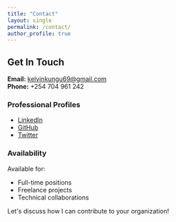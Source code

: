 ```yaml
---
title: "Contact"
layout: single
permalink: /contact/
author_profile: true
---
```


## Get In Touch

**Email:** [kelvinkungu69@gmail.com](mailto:kelvinkungu69@gmail.com)  
**Phone:** +254 704 961 242  

### Professional Profiles
- [LinkedIn](https://www.linkedin.com/in/kelvin-njoroge-b5a552267)
- [GitHub](https://github.com/kelvinnjoroke)
- [Twitter](https://x.com/Bossmankev13858)

### Availability
Available for:
- Full-time positions
- Freelance projects
- Technical collaborations

Let's discuss how I can contribute to your organization!
